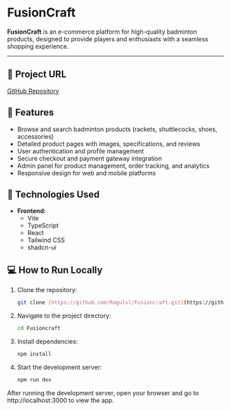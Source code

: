 # FusionCraft

**FusionCraft** is an e-commerce platform for high-quality badminton products, designed to provide players and enthusiasts with a seamless shopping experience.

---

## 🔗 Project URL
[GitHub Repository](https://github.com/Ragulvl/Fusioncraft)

## 🌟 Features
- Browse and search badminton products (rackets, shuttlecocks, shoes, accessories)
- Detailed product pages with images, specifications, and reviews
- User authentication and profile management
- Secure checkout and payment gateway integration
- Admin panel for product management, order tracking, and analytics
- Responsive design for web and mobile platforms

## 🚀 Technologies Used
- **Frontend:**
  - Vite
  - TypeScript
  - React
  - Tailwind CSS
  - shadcn-ui

## 💻 How to Run Locally
1. Clone the repository:
   ```bash
   git clone [https://github.com/Ragulvl/Fusioncraft.git](https://github.com/Ragulvl/Fusioncraft.git)
2. Navigate to the project directory:
   ```bash
   cd Fusioncraft
3. Install dependencies:
   ```bash
   npm install
4. Start the development server:
   ```bash
   npm run dev

After running the development server, open your browser and go to http://localhost:3000 to view the app.
